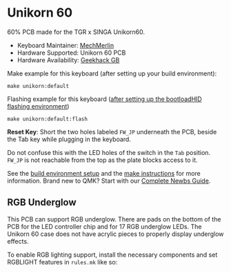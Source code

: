 # Unikorn 60

60% PCB made for the TGR x SINGA Unikorn60. 

* Keyboard Maintainer: [MechMerlin](https://github.com/mechmerlin)
* Hardware Supported: Unikorn 60 PCB
* Hardware Availability: [Geekhack GB](https://geekhack.org/index.php?topic=98350.0)

Make example for this keyboard (after setting up your build environment):

    make unikorn:default

Flashing example for this keyboard ([after setting up the bootloadHID flashing environment](https://docs.qmk.fm/#/flashing_bootloadhid))

    make unikorn:default:flash

**Reset Key**: Short the two holes labeled `FW_JP` underneath the PCB, beside the Tab key while plugging in the keyboard. 

Do not confuse this with the LED holes of the switch in the `Tab` position. `FW_JP` is not reachable from the top as the plate blocks access to it. 

See the [build environment setup](https://docs.qmk.fm/#/getting_started_build_tools) and the [make instructions](https://docs.qmk.fm/#/getting_started_make_guide) for more information. Brand new to QMK? Start with our [Complete Newbs Guide](https://docs.qmk.fm/#/newbs).

## RGB Underglow
This PCB can support RGB underglow. There are pads on the bottom of the PCB for the LED controller chip and for 17 RGB underglow LEDs. The Unikorn 60 case does not have acrylic pieces to properly display underglow effects. 

To enable RGB lighting support, install the necessary components and set RGBLIGHT features in `rules.mk` like so:

